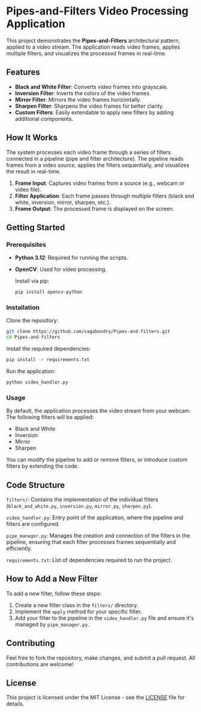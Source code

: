 
# Pipes-and-Filters Video Processing Application

This project demonstrates the **Pipes-and-Filters** architectural pattern, applied to a video stream. The application reads video frames, applies multiple filters, and visualizes the processed frames in real-time.

## Features

- **Black and White Filter**: Converts video frames into grayscale.
- **Inversion Filter**: Inverts the colors of the video frames.
- **Mirror Filter**: Mirrors the video frames horizontally.
- **Sharpen Filter**: Sharpens the video frames for better clarity.
- **Custom Filters**: Easily extendable to apply new filters by adding additional components.

## How It Works

The system processes each video frame through a series of filters connected in a pipeline (pipe and filter architecture). The pipeline reads frames from a video source, applies the filters sequentially, and visualizes the result in real-time.

1. **Frame Input**: Captures video frames from a source (e.g., webcam or video file).
2. **Filter Application**: Each frame passes through multiple filters (black and white, inversion, mirror, sharpen, etc.).
3. **Frame Output**: The processed frame is displayed on the screen.

## Getting Started

### Prerequisites

- **Python 3.12**: Required for running the scripts.
- **OpenCV**: Used for video processing.

   Install via pip:
   ```bash
   pip install opencv-python
   ```
   
### Installation
Clone the repository:

```bash
git clone https://github.com/vagabondry/Pipes-and-filters.git
cd Pipes-and-filters
```
Install the required dependencies:

```bash
pip install -r requirements.txt
```
Run the application:

```bash
python video_handler.py
```
### Usage
By default, the application processes the video stream from your webcam. The following filters will be applied:

- Black and White
- Inversion
- Mirror
- Sharpen

You can modify the pipeline to add or remove filters, or introduce custom filters by extending the code.

## Code Structure
```filters/```: Contains the implementation of the individual filters (```black_and_white.py```, ```inversion.py```, ```mirror.py```, ```sharpen.py```).

```video_handler.py```: Entry point of the application, where the pipeline and filters are configured.

```pipe_manager.py```: Manages the creation and connection of the filters in the pipeline, ensuring that each filter processes frames sequentially and efficiently.

```requirements.txt```: List of dependencies required to run the project.

## How to Add a New Filter
To add a new filter, follow these steps:

1. Create a new filter class in the ```filters/``` directory.
2. Implement the ```apply``` method for your specific filter.
3. Add your filter to the pipeline in the ```video_handler.py``` file and ensure it's managed by ```pipe_manager.py```.

## Contributing
Feel free to fork the repository, make changes, and submit a pull request. All contributions are welcome!

## License
This project is licensed under the MIT License - see the [LICENSE](https://opensource.org/licenses/MIT) file for details.

